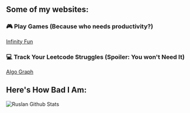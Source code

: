 ## Some of my websites:
### 🎮 Play Games (Because who needs productivity?)
[Infinity Fun](https://ruslanpr0g.github.io/infinity-fun/)
### 💻 Track Your Leetcode Struggles (Spoiler: You won't Need It)
[Algo Graph](https://ruslanpr0g.github.io/algo-graph/)

## Here's How Bad I Am:  
<img align="left" alt="Ruslan Github Stats" src="https://github-readme-stats.vercel.app/api?username=RuslanPr0g&show_icons=true&hide_border=true" />
